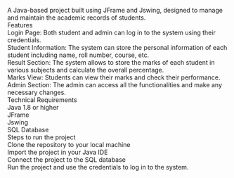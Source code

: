 A Java-based project built using JFrame and Jswing, designed to manage and maintain the academic records of students.
<br>
Features
<br>
Login Page: Both student and admin can log in to the system using their credentials.
<br>
Student Information: The system can store the personal information of each student including name, roll number, course, etc.
<br>
Result Section: The system allows to store the marks of each student in various subjects and calculate the overall percentage.
<br>
Marks View: Students can view their marks and check their performance.
<br>
Admin Section: The admin can access all the functionalities and make any necessary changes.
<br>
Technical Requirements
<br>
Java 1.8 or higher
<br>
JFrame
<br>
Jswing
<br>
SQL Database
<br>
Steps to run the project
<br>
Clone the repository to your local machine
<br>
Import the project in your Java IDE
<br>
Connect the project to the SQL database
<br>
Run the project and use the credentials to log in to the system.
<br>
